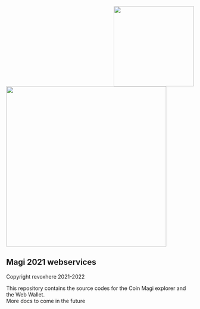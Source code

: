 <!--
*** Official Duino-Coin rest api README
*** by revoxhere, 2021-2022
-->

<a href="https://revoxhere.github.io/magi-website">
  <img src="images/magi2021_light.png" width="215px" align="right"/>
</a>


<a href="https://revoxhere.github.io/magi-website">
  <img src="images/magi2021banner_dark.png" width="430px"/>
</a>

## Magi 2021 webservices

Copyright revoxhere 2021-2022

This repository contains the source codes for the Coin Magi explorer and the Web Wallet.<br>
More docs to come in the future

